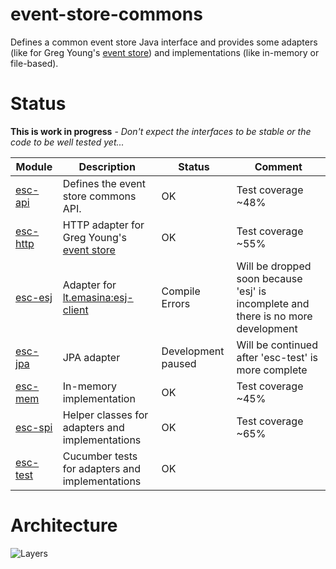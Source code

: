 # event-store-commons
Defines a common event store Java interface and provides some adapters (like for Greg Young's [event store](https://www.geteventstore.com/)) and implementations (like in-memory or file-based).

# Status
**This is work in progress** - *Don't expect the interfaces to be stable or the code to be well tested yet...*

| Module | Description | Status | Comment |
|--------|-------------|--------|---------|
| [esc-api](api) | Defines the event store commons API. | OK | Test coverage ~48% |
| [esc-http](eshttp) | HTTP adapter for Greg Young's [event store](https://www.geteventstore.com/)| OK | Test coverage ~55% |
| [esc-esj](esj) | Adapter for [lt.emasina:esj-client](https://github.com/valdasraps/esj) | Compile Errors  | Will be dropped soon because 'esj' is incomplete and there is no more development |
| [esc-jpa](jpa) | JPA adapter | Development paused | Will be continued after 'esc-test' is more complete |
| [esc-mem](mem) | In-memory implementation | OK | Test coverage ~45% |
| [esc-spi](spi) | Helper classes for adapters and implementations | OK | Test coverage ~65% |
| [esc-test](test) | Cucumber tests for adapters and implementations | OK |  |

# Architecture
![Layers](https://raw.github.com/fuinorg/event-store-commons/master/doc/event-store-commons.png)
                                      